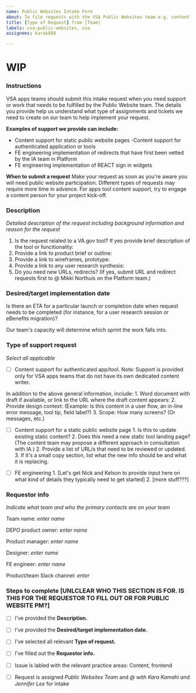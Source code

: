 ```yaml
---
name: Public Websites Intake Form
about: To file requests with the VSA Public Websites team e.g. content support or redirects.
title: [Type of Request] from [Team]
labels: vsa-public-websites, vsa
assignees: karak888

---
```


# WIP

### Instructions
VSA apps teams should submit this intake request when you need support or work that needs to be fulfilled by the Public Website team. The details you provide help us understand what type of assignments and tickets we need to create on our team to help implement your request. 

__Examples of support we provide can include:__
- Content support for static public website pages
 -Content support for authenticated application or tools
- FE engineering implementation of redirects that have first been vetted by the IA team in Platform
- FE engineering implementation of REACT sign in widgets


__When to submit a request__
Make your request as soon as you're aware you will need public website participation. Different types of requests may require more time in advance. For apps tool content support, try to engage a content person for your project kick-off.

### Description
*Detailed description of the request including background information and reason for the request*

 1. Is the request related to a VA.gov tool? If yes provide brief description of the tool or funcitionality: 
 2. Provide a link to product brief or outline: 
 3. Provide a link to wireframes, prototype: 
 4. Provide a link to any user research synthesis:
 5. Do you need new URLs, redirects? (If yes, submit URL and redirect requests first to @ Mikki Northuis on the Platform team.)
 

### Desired/target implementation date
Is there an ETA for a particular launch or completion date when request needs to be completed (for instance, for a user research session or eBenefits migration)? 

Our team's capacity will determine which sprint the work falls into.


### Type of support request
*Select all applicable* 

- [ ] Content support for authenticated app/tool. Note: Support is provided only for VSA apps teams that do not have its own dedicated content writer.

In addition to the above general information, include:
      1. Word document with draft if available, or link to the URL where the draft content appears:
      2. Provide design context: (Example: Is this content in a user flow, an in-line error message, tool tip, field label?)
      3. Scope: How many screens? (Or messages, etc.) 
      
      
- [ ] Content support for a static public website page
      1. Is this to update existing static content? 
      2. Does this need a new static tool landing page? (The content team may propose a different approach in consultation with IA.)
      2. Provide a list of URL/s that need to be reviewed or updated. 
      3. If it's a small copy section, list what the new info should be and what it is replacing.


- [ ] FE engineering
      1. [Let's get Nick and Kelson to provide input here on what kind of details they typically need to get started]
      2. [more stuff???]
      
### Requestor info
*Indicate what team and who the primary contacts are on your team* 

Team name: *enter name*

DEPO product owner: *enter name*

Product manager: *enter name*

Designer: *enter name*

FE engineer: *enter name*

Product/team Slack channel: *enter*


### Steps to complete [UNLCLEAR WHO THIS SECTION IS FOR. IS THIS FOR THE REQUESTOR TO FILL OUT OR FOR PUBLIC WEBSITE PM?]

- [ ] I've provided the __Description.__
- [ ] I've provided the __Desired/target implementation date.__
- [ ] I've selected all relevant __Type of request.__
- [ ] I've filled out the __Requestor info.__
- [ ] Issue is labled with the relevant practice areas: Content, frontend
- [ ] Request is assigned  *Public Websites Team* and *@ with Kara Kamahi and Jennifer Lee* for intake

